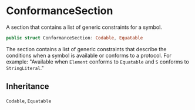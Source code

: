 # ConformanceSection

A section that contains a list of generic constraints for a symbol.

``` swift
public struct ConformanceSection: Codable, Equatable 
```

The section contains a list of generic constraints that describe the conditions
when a symbol is available or conforms to a protocol. For example:
"Available when `Element` conforms to `Equatable` and `S` conforms to `StringLiteral`."

## Inheritance

`Codable`, `Equatable`
